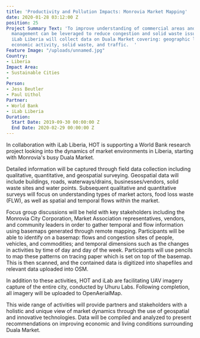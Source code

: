 ```yaml
---
title: 'Productivity and Pollution Impacts: Monrovia Market Mapping'
date: 2020-01-28 03:12:00 Z
position: 25
Project Summary Text: 'To improve understanding of commercial areas and how business
  management can be leveraged to reduce congestion and solid waste issues, HOT and
  iLab Liberia will collect data on Duala Market covering: geographic layout and infrastructure,
  economic activity, solid waste, and traffic.  '
Feature Image: "/uploads/unnamed.jpg"
Country:
- Liberia
Impact Area:
- Sustainable Cities
- 
Person:
- Jess Beutler
- Paul Uithol
Partner:
- World Bank
- iLab Liberia
Duration:
  Start Date: 2019-09-30 00:00:00 Z
  End Date: 2020-02-29 00:00:00 Z
---
```


In collaboration with iLab Liberia, HOT is supporting a World Bank research project looking into the dynamics of market environments in Liberia, starting with Monrovia's busy Duala Market.  

Detailed information will be captured through field data collection including qualitative, quantitative, and geospatial surveying. Geospatial data will include buildings, roads, waterways/drains, businesses/vendors, solid waste sites and water points. Subsequent qualitative and quantitative surveys will focus on understanding types of market actors, food loss waste (FLW), as well as spatial and temporal flows within the market. 

Focus group discussions will be held with key stakeholders including the Monrovia City Corporation, Market Association representatives, vendors, and community leaders in order to gather temporal and flow information using basemaps generated through remote mapping. Participants will be able to identify on a basemap: flows and congestion sites of people, vehicles, and commodities; and temporal dimensions such as the changes in activities by time of day and day of the week. Participants will use pencils to map these patterns on tracing paper which is set on top of the basemap. This is then scanned, and the contained data is digitized into shapefiles and relevant data uploaded into OSM.

In addition to these activities, HOT and iLab are facilitating UAV imagery capture of the entire city, conducted by Uhuru Labs. Following completion, all imagery will be uploaded to OpenAerialMap. 

This wide range of activities will provide partners and stakeholders with a holistic and unique view of market dynamics through the use of geospatial and innovative technologies. Data will be compiled and analyzed to present recommendations on improving economic and living conditions surrounding Duala Market. 